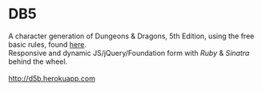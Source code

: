 # DB5

A character generation of Dungeons & Dragons, 5th Edition, using the free basic rules, found <a href="http://dnd.wizards.com/articles/features/basicrules">here</a>.<br>
Responsive and dynamic JS/jQuery/Foundation form with *Ruby* & *Sinatra* behind the wheel.
<br><br>
http://d5b.herokuapp.com
